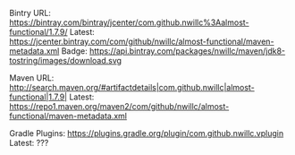 Bintry URL:
https://bintray.com/bintray/jcenter/com.github.nwillc%3Aalmost-functional/1.7.9/
Latest:
https://jcenter.bintray.com/com/github/nwillc/almost-functional/maven-metadata.xml
Badge:
https://api.bintray.com/packages/nwillc/maven/jdk8-tostring/images/download.svg

Maven URL:
http://search.maven.org/#artifactdetails|com.github.nwillc|almost-functional|1.7.9|
Latest:
https://repo1.maven.org/maven2/com/github/nwillc/almost-functional/maven-metadata.xml

Gradle Plugins:
https://plugins.gradle.org/plugin/com.github.nwillc.vplugin
Latest:
???